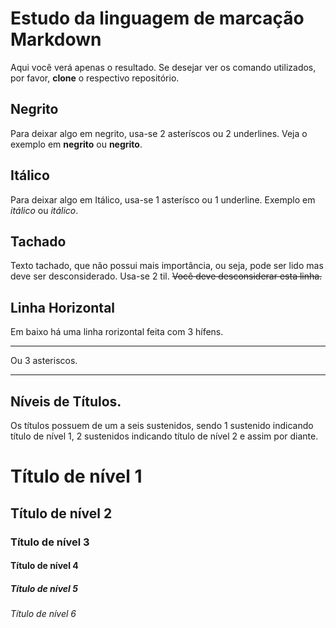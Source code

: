 # Estudo da linguagem de marcação Markdown

Aqui você verá apenas o resultado. Se desejar ver os comando utilizados, por favor, __clone__ o respectivo repositório.

## Negrito
Para deixar algo em negrito, usa-se 2 asteríscos ou 2 underlines.
Veja o exemplo em **negrito** ou __negrito__.

## Itálico
Para deixar algo em Itálico, usa-se 1 asterísco ou 1 underline.
Exemplo em *itálico* ou _itálico_.

## Tachado
Texto tachado, que não possui mais importância, ou seja, pode ser lido mas deve ser desconsiderado. Usa-se 2 til. ~~Você deve desconsiderar esta linha.~~

## Linha Horizontal
Em baixo há uma linha rorizontal feita com 3 hífens.

---

Ou 3 asteriscos.

***

## Níveis de Títulos.
Os títulos possuem de um a seis sustenidos, sendo 1 sustenido indicando título de nível 1, 2 sustenidos indicando título de nível 2 e assim por diante.

# Título de nível 1
## Título de nível 2
### Título de nível 3
#### Título de nível 4
##### Título de nível 5
###### Título de nível 6